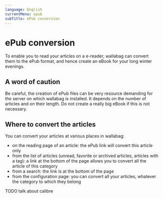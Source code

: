 ```yaml
---
language: English
currentMenu: epub
subTitle: ePub conversion
---
```


# ePub conversion

To enable you to read your articles on a e-reader, wallabag can convert them to the ePub format, and hence create an eBook for your long winter evenings.

## A word of caution

Be careful, the creation of ePub files can be very resource demanding for the server on which wallabag is installed.
It depends on the number of articles and on their length.
Do not create a really big eBook if this is not necessary.

## Where to convert the articles

You can convert your articles at various places in wallabag:

* on the reading page of an article: the ePub link will convert this article only
* from the list of articles (unread, favorite or archived articles, articles with a tag): a link at the bottom of the page allows you to convert all the article of this category
* from a search: the link is at the bottom of the page
* from the configuration page: you can convert all your articles, whatever the category to which they belong

TODO talk about calibre
